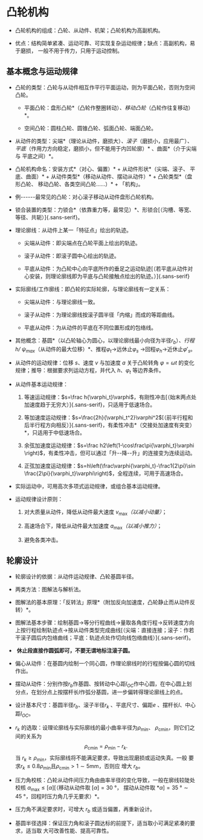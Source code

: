 凸轮机构
========

-   凸轮机构的组成：凸轮、从动件、机架；凸轮机构为高副机构。

-   优点：结构简单紧凑、运动可靠、可实现复杂运动规律；缺点：高副机构，易于磨损，
    一般不用于传力，只用于运动控制。

基本概念与运动规律
------------------

-   凸轮的类型：凸轮与从动件相互作平行平面运动，则为平面凸轮，否则为空间凸轮。

    -   平面凸轮：盘形凸轮*（凸轮作整圈转动）*、移动凸轮*（凸轮作往复移动）*。

    -    空间凸轮：圆柱凸轮、圆锥凸轮、弧面凸轮、端面凸轮。

-   从动件的类型：尖端*（理论从动件，磨损大）*、滚子*（磨损小，应用最广）*、
    平底*（作用力方向稳定，磨损小，但不能用于内凹轮廓）*
    、曲面*（介于尖端与 平底之间）*。

-   凸轮机构命名：安装方式*（对心、偏置）* $+$
    从动件形状*（尖端、滚子、 平底、曲面）* $+$
    从动件类型*（移动从动件、摆动从动件）* $+$
    凸轮类型*（盘形凸轮、 移动凸轮、各类空间凸轮......）*
    $+$ 「机构」。

-   例------最常见的凸轮：对心滚子移动从动件盘形凸轮机构。

-   锁合装置的类型：力锁合*（依靠重力等，最常见）*、形锁合[（沟槽、等宽、等径、共轭）]{.sans-serif}。

-   理论廓线：从动件上某一「特征点」绘出的轨迹。

    -   尖端从动件：即尖端点在凸轮平面上绘出的轨迹。

    -   滚子从动件：即滚子圆中心绘出的轨迹。

    -   平底从动件：为凸轮中心向平底所作的垂足之运动轨迹[（若平底从动件对心安装，则理论廓线即为平底与凸轮接触点绘出的轨迹。）]{.sans-serif}

-   实际廓线/工作廓线：即凸轮的实际轮廓，与理论廓线有一定关系：

    -   尖端从动件：与理论廓线一致。

    -   滚子从动件：为理论廓线按滚子圆半径「内缩」而成的等距曲线。

    -    平底从动件：为从动件的平底在不同位置形成的包络线。

-   其他概念：基圆*（以凸轮轴心为圆心，以理论廓线最小向径为半径$r_b$）*、行程$h$/
    $\psi_\text{max}$*（从动件的最大位移）*、推程$\varphi_t$$\to$远休止$\varphi_s$
    $\to$回程$\varphi_h$$\to$近休止$\varphi'_s$。

-   从动件的运动规律：位移 $s$、速度 $v$ 与加速度 $a$ 关于凸轮转角
    $\varphi=\omega
        t$ 的变化规律；推导：根据要求列运动方程，并代入 $h$、$\varphi_t$
    等边界条件。

-   从动件基本运动规律：

    1.  等速运动规律：$s=\frac h{\varphi_t}\varphi$，有刚性冲击[（始末两点处加速度趋于无穷大）]{.sans-serif}，只适用于低速场合。

    2.  等加速度运动规律：$s=\frac{2h}{\varphi_t^2}\varphi^2$[（前半行程和后半行程方向相反）]{.sans-serif}，有柔性冲击*（交接处加速度有突变）*，只适用于中低速场合。

    3.  余弦加速度运动规律：$s=\frac h2\left(1-\cos\frac\pi{\varphi_t}\varphi
                \right)$，有柔性冲击，但可以通过「升--降--升」的连接变为连续运动。

    4.  正弦加速度运动规律：$s=h\left(\frac\varphi{\varphi_t}-\frac1{2\pi}\sin
                \frac{2\pi}{\varphi_t}\varphi\right)$，全程连续，可用于高速场合。

-   实际运动中，可用高次多项式运动规律，或组合基本运动规律。

-   运动规律设计原则：

    1.  对大质量从动件，降低从动件最大速度
        $v_\text{max}$*（以减小动量）*；

    2.  高速场合下，降低从动件最大加速度
        $a_\text{max}$*（以减小推力）*；

    3.  避免各类冲击。

轮廓设计
--------

-   轮廓设计的依据：从动件运动规律、凸轮基圆半径。

-    两类方法：图解法与解析法。

-   图解法的基本原理：「反转法」原理*（附加反向加速度，凸轮静止而从动件反转）*。

-   图解法基本步骤：绘制基圆$\to$等分行程曲线$\to$量取各角度行程$\to$反转速度方向上按行程绘制轨迹点$\to$按从动件类型完成曲线[（尖端：直接连接；滚子：作若干滚子圆后内包络曲线；平底：轨迹点处作切向线包络曲线）]{.sans-serif}。

-    **休止段直接作圆弧即可，不要无谓地标注滚子圆。**

-   偏心从动件：在基圆内绘制一个同心圆，作理论廓线时的行程按偏心圆的切线作出。

-    摆动从动件：分别作按$r_b$作基圆、按转动中心距$l_{OC}$作中心圆，在中心圆上划分点，在划分点上按摆杆长$l$作弧分基圆，进一步偏转得理论廓线上的点。

-   设计基本尺寸：基圆半径$r_b$、滚子半径$r_k$ 、平底尺寸、偏距$e$
    、摆杆长$l$、中心距$l_{OC}$。

-   $r_k$
    的选取：设理论廓线与实际廓线的最小曲率半径为$\rho_\text{min}$、
    $\rho_\text{cmin}$，则它们之间的关系为
    $$\rho_\text{cmin}=\rho_\text{min}-r_k.$$ 当
    $r_k\geq\rho_\text{min}$，实际廓线将不能满足要求，导致出现磨损或运动失真。一般
    要求$r_k\leq0.8\rho_\text{min}$且$\rho_\text{cmin}>1\sim5\text{mm}$，否则应
    增大 $r_b$。

-   压力角校核：凸轮从动件间压力角由曲率半径的变化导致，一般在廓线较陡处校核
    $\alpha_\text{max}\leq[\alpha]$[（移动从动件取
    $[\alpha]=\SI{30}\degree$， 摆动从动件取
    $*\alpha]=\SI{35}\degree\sim\SI{45}\degree$，回程时压力角几乎无要求）*。

-   压力角不满足要求时，可增大 $r_b$ 或适当偏置，再重新设计。

-   基圆半径选择：保证压力角和滚子圆达标的前提下，适当取小可满足紧凑的要求，适当取
    大可改善性能、提高可靠性。